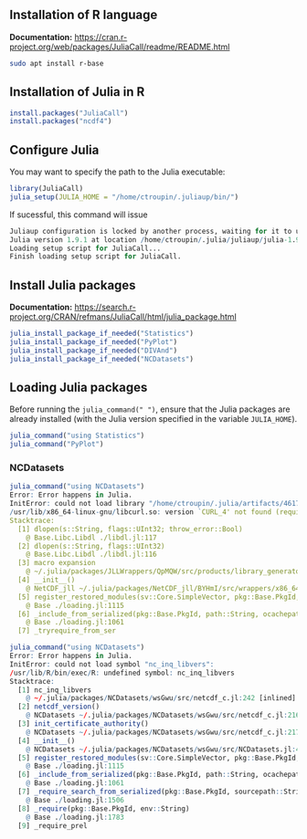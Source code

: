 
## Installation of R language

__Documentation:__ https://cran.r-project.org/web/packages/JuliaCall/readme/README.html

```bash
sudo apt install r-base
```

## Installation of Julia in R

```R
install.packages("JuliaCall")
install.packages("ncdf4")
```

## Configure Julia

You may want to specify the path to the Julia executable:
```R
library(JuliaCall)
julia_setup(JULIA_HOME = "/home/ctroupin/.juliaup/bin/")
```
If sucessful, this command will issue
```R
Juliaup configuration is locked by another process, waiting for it to unlock.
Julia version 1.9.1 at location /home/ctroupin/.julia/juliaup/julia-1.9.1+0.x64.linux.gnu/bin will be used.
Loading setup script for JuliaCall...
Finish loading setup script for JuliaCall.
```

## Install Julia packages

__Documentation:__ https://search.r-project.org/CRAN/refmans/JuliaCall/html/julia_package.html

```R
julia_install_package_if_needed("Statistics")
julia_install_package_if_needed("PyPlot")
julia_install_package_if_needed("DIVAnd")
julia_install_package_if_needed("NCDatasets")
```

## Loading Julia packages

Before running the `julia_command(" ")`, 
ensure that the Julia packages are already installed (with the Julia version specified in the variable `JULIA_HOME`).

```R
julia_command("using Statistics")
julia_command("PyPlot")
```

### NCDatasets

```R
julia_command("using NCDatasets")
Error: Error happens in Julia.
InitError: could not load library "/home/ctroupin/.julia/artifacts/461703969206dd426cc6b4d99f69f6ffab2a9779/lib/libnetcdf.so"
/usr/lib/x86_64-linux-gnu/libcurl.so: version `CURL_4' not found (required by /home/ctroupin/.julia/artifacts/461703969206dd426cc6b4d99f69f6ffab2a9779/lib/libnetcdf.so)
Stacktrace:
  [1] dlopen(s::String, flags::UInt32; throw_error::Bool)
    @ Base.Libc.Libdl ./libdl.jl:117
  [2] dlopen(s::String, flags::UInt32)
    @ Base.Libc.Libdl ./libdl.jl:116
  [3] macro expansion
    @ ~/.julia/packages/JLLWrappers/QpMQW/src/products/library_generators.jl:54 [inlined]
  [4] __init__()
    @ NetCDF_jll ~/.julia/packages/NetCDF_jll/BYHmI/src/wrappers/x86_64-linux-gnu.jl:12
  [5] register_restored_modules(sv::Core.SimpleVector, pkg::Base.PkgId, path::String)
    @ Base ./loading.jl:1115
  [6] _include_from_serialized(pkg::Base.PkgId, path::String, ocachepath::String, depmods::Vector{Any})
    @ Base ./loading.jl:1061
  [7] _tryrequire_from_ser
```

```R
julia_command("using NCDatasets")
Error: Error happens in Julia.
InitError: could not load symbol "nc_inq_libvers":
/usr/lib/R/bin/exec/R: undefined symbol: nc_inq_libvers
Stacktrace:
  [1] nc_inq_libvers
    @ ~/.julia/packages/NCDatasets/wsGwu/src/netcdf_c.jl:242 [inlined]
  [2] netcdf_version()
    @ NCDatasets ~/.julia/packages/NCDatasets/wsGwu/src/netcdf_c.jl:2164
  [3] init_certificate_authority()
    @ NCDatasets ~/.julia/packages/NCDatasets/wsGwu/src/netcdf_c.jl:2177
  [4] __init__()
    @ NCDatasets ~/.julia/packages/NCDatasets/wsGwu/src/NCDatasets.jl:43
  [5] register_restored_modules(sv::Core.SimpleVector, pkg::Base.PkgId, path::String)
    @ Base ./loading.jl:1115
  [6] _include_from_serialized(pkg::Base.PkgId, path::String, ocachepath::String, depmods::Vector{Any})
    @ Base ./loading.jl:1061
  [7] _require_search_from_serialized(pkg::Base.PkgId, sourcepath::String, build_id::UInt128)
    @ Base ./loading.jl:1506
  [8] _require(pkg::Base.PkgId, env::String)
    @ Base ./loading.jl:1783
  [9] _require_prel
```

